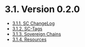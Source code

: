# 3.1. Version 0.2.0

- [3.1.1. SC ChangeLog](ChangeLog.md)
- [3.1.2. SC-Tags](SC-Versions.md)
- [3.1.3. Sovereign Chains](SovereignChains/)
- [3.1.4. Resources](Resources.md)
